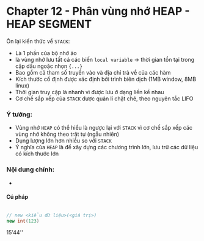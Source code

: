 # Chapter 12 -  Phân vùng nhớ HEAP - HEAP SEGMENT

Ôn lại kiến thức về `STACK`: 
- Là 1 phần của bộ nhớ ảo
- là vùng nhớ lưu tất cả các biến `local variable` -> thời gian tồn tại trong cặp dấu ngoặc nhọn `{...}`   
- Bao gồm cả tham số truyền vào và địa chỉ trả về của các hàm
- Kích thước cố định được xác định bởi trình biên dịch (1MB window, 8MB linux)
- Thời gian truy cập là nhanh vì được lưu ở dạng liền kề nhau
- Cơ chế sắp xếp của `STACK` được quản lí chặt chẽ, theo nguyên tắc LIFO

<h3>Ý tưởng:</h3>

- Vùng nhớ `HEAP` có thể hiểu là ngược lại với `STACK` vì cơ chế sắp xếp các vùng nhớ không theo trật tự (ngẫu nhiên)
- Dụng lượng lớn hơn nhiều so với `STACK`
- Ý nghĩa của `HEAP` là để xây dựng các chương trình lớn, lưu trữ các dữ liệu có kích thước lớn 


<h3>Nội dung chính:</h3>

-


<h4>Cú pháp</h4>

```C++

// new <kiểu dữ liệu>(<giá trị>)
new int(123)

```

15'44''